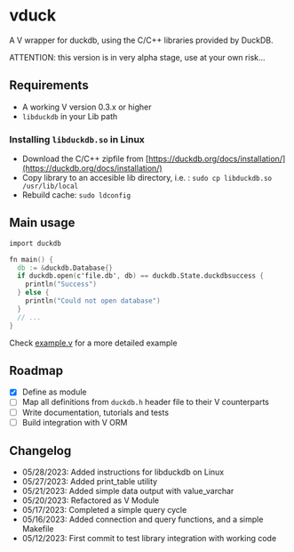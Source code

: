 # vduck

A V wrapper for duckdb, using the C/C++ libraries provided by DuckDB.

ATTENTION: this version is in very alpha stage, use at your own risk...

## Requirements

- A working V version 0.3.x or higher
- `libduckdb` in your Lib path

### Installing `libduckdb.so` in Linux

- Download the C/C++ zipfile from [https://duckdb.org/docs/installation/](https://duckdb.org/docs/installation/)
- Copy library to an accesible lib directory, i.e. : `sudo cp libduckdb.so /usr/lib/local`
- Rebuild cache: `sudo ldconfig`

## Main usage

```v
import duckdb

fn main() {
  db := &duckdb.Database{}
  if duckdb.open(c'file.db', db) == duckdb.State.duckdbsuccess {
    println("Success")
  } else {
    println("Could not open database")
  }
  // ...
}
```

Check [example.v](example.v) for a more detailed example

## Roadmap

- [x] Define as module
- [ ] Map all definitions from `duckdb.h` header file to their V counterparts
- [ ] Write documentation, tutorials and tests
- [ ] Build integration with V ORM

## Changelog

- 05/28/2023: Added instructions for libduckdb on Linux
- 05/27/2023: Added print_table utility
- 05/21/2023: Added simple data output with value_varchar
- 05/20/2023: Refactored as V Module
- 05/17/2023: Completed a simple query cycle
- 05/16/2023: Added connection and query functions, and a simple Makefile
- 05/12/2023: First commit to test library integration with working code
